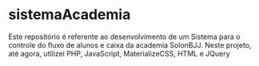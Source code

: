 # sistemaAcademia
Este repositório é referente ao desenvolvimento de um Sistema para o controle do fluxo de alunos e caixa da academia SolonBJJ. Neste projeto, até agora, utilizei PHP, JavaScript, MaterializeCSS, HTML e JQuery
